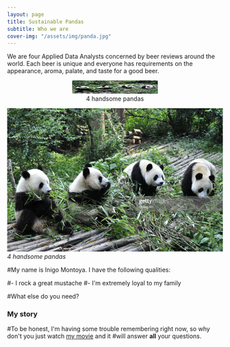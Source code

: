 ```yaml
---
layout: page
title: Sustainable Pandas
subtitle: Who we are
cover-img: "/assets/img/panda.jpg"
---
```


We are four Applied Data Analysts concerned by beer reviews around the world. Each beer is unique and everyone has requirements on the appearance, aroma, palate, and taste for a good beer.

<div style="align: center; text-align:center;">
    <img src="/assets/img/group.jpg" height="31px" width="200px" />
    <div class="caption">4 handsome pandas</div>
</div>

![useful image](/assets/img/group.jpg)
*4 handsome pandas*


#My name is Inigo Montoya. I have the following qualities:

#- I rock a great mustache
#- I'm extremely loyal to my family

#What else do you need?

### My story

#To be honest, I'm having some trouble remembering right now, so why don't you just watch [my movie](https://en.wikipedia.org/wiki/The_Princess_Bride_%28film%29) and it #will answer **all** your questions.
